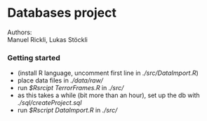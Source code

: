 # Databases project #

Authors:  
Manuel Rickli,
Lukas Stöckli

### Getting started ###
* (install R language, uncomment first line in *./src/DataImport.R*)
* place data files in *./data/raw/*
* run *$Rsrcipt TerrorFrames.R* in *./src/*
* as this takes a while (bit more than an hour), set up the db with *./sql/createProject.sql*
* run *$Rscript DataImport.R* in *./src/*
